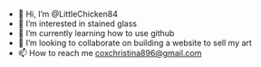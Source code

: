 - 👋 Hi, I’m @LittleChicken84
- 👀 I’m interested in stained glass 
- 🌱 I’m currently learning how to use github
- 💞️ I’m looking to collaborate on building a website to sell my art
- 📫 How to reach me coxchristina896@gmail.com

<!---
LittleChicken84/LittleChicken84 is a ✨ special ✨ repository because its `README.md` (this file) appears on your GitHub profile.
You can click the Preview link to take a look at your changes.
--->
